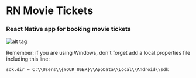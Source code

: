 # RN Movie Tickets

### React Native app for booking movie tickets

![alt tag](http://rationalappdev.com/wp-content/uploads/2017/01/Screenshot-2017-01-19-06.59.50.png)


Remember: if you are using Windows, don't forget add a local.properties file including this line:

``
sdk.dir = C:\\Users\\{YOUR_USER}\\AppData\\Local\\Android\\sdk
``
